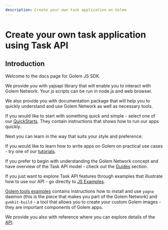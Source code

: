 ```yaml
---
description: Create your own task application on Golem
---
```


# Create your own task application using Task API

## Introduction

Welcome to the docs page for Golem JS SDK. 

We provide you with yajsapi library that will enable you to interact with Golem Network. Your js scripts can be run in node.js and web browser.

We also provide you with documentation package that will help you to quickly understand and use Golem Network as well as necessary tools.

If you would like to start with something quick and simple - select one of our [QuickStarts](quickstart/index.md). They contain instructions that shows how to run our apps quickly. 

Next you can learn in the way that suits your style and preference: 

If you would like to learn how to write apps on Golem on practical use cases - try one of our [tutorials](tutorials/index.md).

If you prefer to begin with understanding the Golem Network concept and have overview of the Task API model - check out the [Guides](guides/index.md) section.

If you just want to explore Task API features through examples that illustrate how to use our API - go directly to [JS Examples](examples/index.md).

[Golem tools examples](examples/tools/index.md) contains instructions how to install and use `yagna` daemon (this is the piece that makes you part of the Golem Network) and `gvmkit-build` - a tool that allows you to create your custom Golem images - they are important components of Golem apps.

We provide you also with reference where you can explore details of the [API](docs/index.md).


